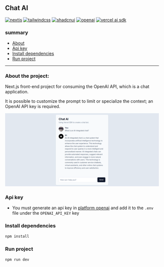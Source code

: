 ## Chat AI

[![nextjs](https://img.shields.io/badge/nextjs-000?logo=nextdotjs)](https://nextjs.org/)
[![tailwindcss](https://img.shields.io/badge/tailwindcss-000?logo=tailwindcss)](https://tailwindcss.com/)
[![shadcnui](https://img.shields.io/badge/shadcnui-000?logo=shadcnui)](https://ui.shadcn.com/docs/installation)
[![openai](https://img.shields.io/badge/openai-412991?logo=openai)](https://platform.openai.com/docs/overview)
[![vercel ai sdk](https://img.shields.io/badge/AI_SDK-000?logo=vercel)](https://sdk.vercel.ai/)

### summary

- [About](#about-the-project)
- [Api key](#api-key)
- [Install dependencies](#install-dependencies)
- [Run project](#run-project)

---

### About the project:
Next.js front-end project for consuming the OpenAI API, which is a chat application.

It is possible to customize the prompt to limit or specialize the context; an OpenAI API key is required.

![Screenshot do Projeto](./assets/chat-ai.png)

### Api key
- You must generate an api key in [platform openai](https://platform.openai.com/api-keys)
and add it to the `.env` file under the `OPENAI_API_KEY` key

### Install dependencies
```bash
npm install
```

### Run project
```bash
npm run dev
```
